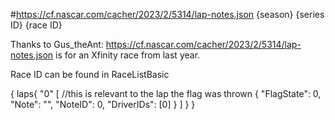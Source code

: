 #https://cf.nascar.com/cacher/2023/2/5314/lap-notes.json
{season} {series ID} {race ID}

Thanks to Gus_theAnt:
https://cf.nascar.com/cacher/2023/2/5314/lap-notes.json is for an Xfinity race from last year.


Race ID can be found in RaceListBasic



{
  laps{
      "0" [   //this is relevant to the lap the flag was thrown
              {
                 "FlagState": 0,
                  "Note": "",
                  "NoteID": 0,
                  "DriverIDs": [0]
              }
          ]
      }
}
